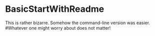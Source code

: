 # BasicStartWithReadme
 This is rather bizarre. Somehow the command-line version was easier.
#Whatever one might worry about does not matter! 
